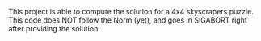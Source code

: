 This project is able to compute the solution for a 4x4 skyscrapers puzzle. This code does NOT follow the Norm (yet), and goes in SIGABORT right after providing the solution.
